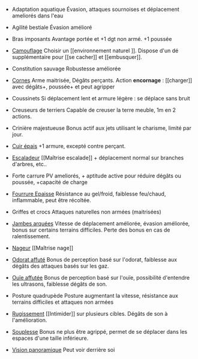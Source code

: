 
- Adaptation aquatique
Évasion, attaques sournoises et déplacement ameliorés dans l'eau

- Agilité bestiale
Évasion amélioré

- Bras imposants
Avantage portée et +1 dgt non armé. +1 poussée

- <u>Camouflage</u>
Choisir un [[environnement naturel ]]. Dispose d'un dé supplémentaire pour [[se cacher]] et [[embusquer]].

- Constitution sauvage
Robustesse améliorée

- <u>Cornes</u>
Arme maitrisée, Dégâts perçants.
Action **encornage** : [[charger]] avec dégâts+, poussée+ et peut agripper

- Coussinets
Si déplacement lent et armure légère : se déplace sans bruit

- Creuseurs de terriers
Capable de creuser la terre meuble, 1m en 2 actions.

- Crinière majestueuse
Bonus actif aux jets utilisant le charisme, limité par jour.

- <u>Cuir épais</u>
+1 armure, excepté contre perçant.

- <u>Escaladeur</u>
[[Maîtrise escalade]] + déplacement normal sur branches d'arbres, etc..

- Forte carrure
PV ameliorés, + aptitude active pour réduire dégâts ou poussée, +capacité de charge

- <u>Fourrure Epaisse</u>
Résistance au gel/froid, faiblesse feu/chaud, inflammable, peut être récoltée.

- Griffes et crocs
Attaques naturelles non armées (maitrisées)

- <u>Jambes arquées</u>
Vitesse de déplacement améliorée, évasion améliorée, bonus sur certains terrains difficiles.
Perte des bonus en cas de ralentissement.

- <u>Nageur</u>
[[Maîtrise nage]]

- <u>Odorat affuté</u>
Bonus de perception basé sur l'odorat, faiblesse aux dégâts des attaques basés sur les gaz.

- <u>Ouïe affutée</u>
Bonus de perception basé sur l'ouïe, possibilité d'entendre les ultrasons, faiblesse dégâts de son.

- Posture quadrupède
Posture augmentant la vitesse, résistance aux terrains difficiles et attaques non armées

- <u>Rugissement</u>
[[Intimider]] sur plusieurs cibles. Dégâts de son à l'amélioration.

- <u>Souplesse</u>
Bonus ne plus être agrippé, permet de se déplacer dans les espaces d'une taille inférieure.

- <u>Vision panoramique</u>
Peut voir derrière soi